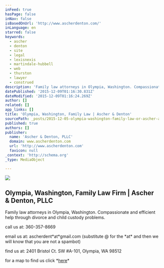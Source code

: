 ```yaml
---
inFeed: true
hasPage: false
inNav: false
isBasedOnUrl: 'http://www.ascherdenton.com/'
inLanguage: en
starred: false
keywords:
  - ascher
  - denton
  - site
  - legal
  - lexisnexis
  - martindale-hubbell
  - web
  - thurston
  - lawyer
  - construed
description: 'Family law attorneys in Olympia, Washington. Compassionate and efficient help through divorce and child custody problems.'
datePublished: '2015-12-09T01:16:30.831Z'
dateModified: '2015-12-09T01:16:24.269Z'
author: []
related: []
app_links: []
title: 'Olympia, Washington, Family Law | Ascher & Denton'
sourcePath: _posts/2015-12-05-olympia-washington-family-law-or-ascher-and-denton.md
published: true
authors: []
publisher:
  name: 'Ascher & Denton, PLLC'
  domain: www.ascherdenton.com
  url: 'http://www.ascherdenton.com'
  favicon: null
_context: 'http://schema.org'
_type: MediaObject

---
```

![](https://the-grid-user-content.s3-us-west-2.amazonaws.com/c6db2a2c-d1a6-415b-aa3a-8c1dc6da7e55.JPG)

<article style=""><h1>Olympia, Washington, Family Law Firm | Ascher &amp; Denton, PLLC</h1><p>Family law attorneys in Olympia, Washington. Compassionate and efficient help through divorce and child custody problems.</p></article>

call us at: 360-357-8669 

email us at: ascherdent\*at\*gmail.com (substitute @ for the \*at\* and then                                                                      we will know that you are not a spambot) 

find us at: 2401 Bristol Ct. SW \#A-101, Olympia, WA 98512

for a map to find us click \*[here][0]\*

[0]: https://www.google.com/maps/place/2401+Bristol+Ct+SW,+Olympia,+WA+98502/@47.027592,-122.9198222,17z/data=!3m1!4b1!4m2!3m1!1s0x549174516cea5345:0xaeb455f2bca107dc